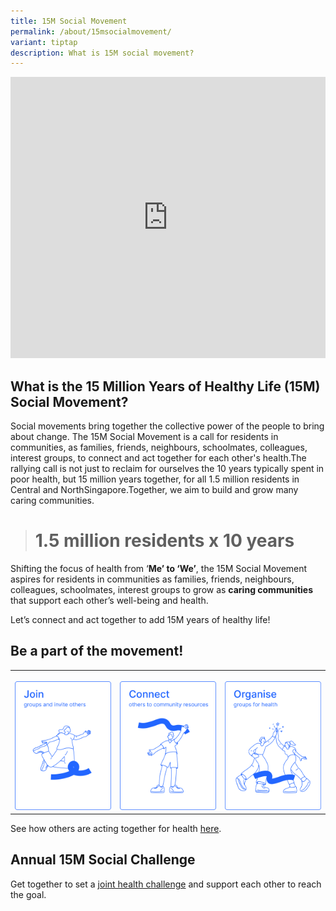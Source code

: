 ```yaml
---
title: 15M Social Movement
permalink: /about/15msocialmovement/
variant: tiptap
description: What is 15M social movement?
---
```

<div class="iframe-wrapper">
<iframe height="450" width="100%" allowfullscreen="true" frameborder="0" src="https://www.youtube.com/embed/q2Vj8XCEm1Q?si=IxVlLSYRuM2LEPPW"></iframe>
</div>
<h2>What is the 15 Million Years of Healthy Life (15M) Social Movement?</h2>
<p>Social movements bring together the collective power of the people to
bring about change​. The 15M Social Movement is a call for residents in
communities, as families, friends, neighbours, schoolmates, colleagues,
interest groups, to connect and act together for each other's health.​
The rallying call is not just to reclaim for ourselves the 10 years typically
spent in poor health, but 15 million years together, for all 1.5 million
residents in Central and North​Singapore.​Together, we aim to build and
grow many caring communities.</p>
<blockquote>
<h1><strong>1.5 million residents x 10 years</strong></h1>
</blockquote>
<p>Shifting the focus of health from ‘<strong>Me’ to ‘We’</strong>, the 15M
Social Movement aspires for residents in communities as families, friends,
neighbours, colleagues, schoolmates, interest groups to grow as <strong>caring communities </strong>that
support each other’s well-being and health.</p>
<p>Let’s connect and act together to add 15M years of healthy life!</p>
<h2>Be a part of the movement!</h2>
<table style="minWidth: 75px">
<colgroup>
<col>
<col>
<col>
</colgroup>
<tbody>
<tr>
<th rowspan="1" colspan="1">
<p></p>
<div class="isomer-image-wrapper">
<img style="width: 100%" height="auto" width="100%" alt="Join groups and invite others" src="/images/Join_2.png">
</div>
</th>
<th rowspan="1" colspan="1">
<p></p>
<div class="isomer-image-wrapper">
<img style="width: 100%" height="auto" width="100%" alt="" src="/images/Connect_2.png">
</div>
</th>
<th rowspan="1" colspan="1">
<p></p>
<div class="isomer-image-wrapper">
<img style="width: 100%" height="auto" width="100%" alt="Organise groups for health" src="/images/Organise_2.png">
</div>
</th>
</tr>
</tbody>
</table>
<p>See how others are acting together for health <a href="/stories" rel="noopener nofollow" target="_blank">here</a>.</p>
<h2>Annual 15M Social Challenge</h2>
<p>Get together to set a <a href="/15m-social-challenge" rel="noopener nofollow" target="_blank">joint health challenge</a> and
support each other to reach the goal.</p>
<p></p>